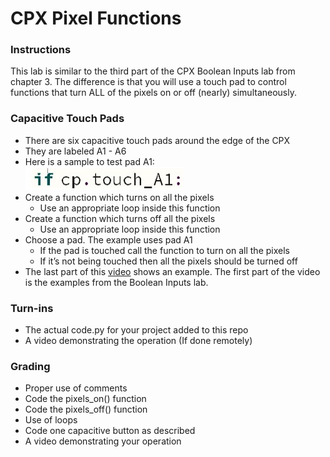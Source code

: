 # CPX Pixel Functions

### Instructions
This lab is similar to the third part of the CPX Boolean Inputs lab from chapter 3. The difference is that you will use a touch pad to control functions that turn ALL of the pixels on or off (nearly) simultaneously.

### Capacitive Touch Pads
- There are six capacitive touch pads around the edge of the CPX
- They are labeled A1 - A6
- Here is a sample to test pad A1:  
  ![bool4](boolean4.jpg)
- Create a function which turns on all the pixels
  - Use an appropriate loop inside this function
- Create a function which turns off all the pixels
  - Use an appropriate loop inside this function
- Choose a pad. The example uses pad A1
  - If the pad is touched call the function to turn on all the pixels
  - If it’s not being touched then all the pixels should be turned off
- The last part of this [video](https://www.youtube.com/shorts/9Bid0qoaNCQ) shows an example. The first part of the video
    is the examples from the Boolean Inputs lab.
  
### Turn-ins
- The actual code.py for your project added to this repo
- A video demonstrating the operation (If done remotely)

### Grading
- Proper use of comments  
- Code the pixels_on() function  
- Code the pixels_off() function
- Use of loops
- Code one capacitive button as described  
- A video demonstrating your operation  
